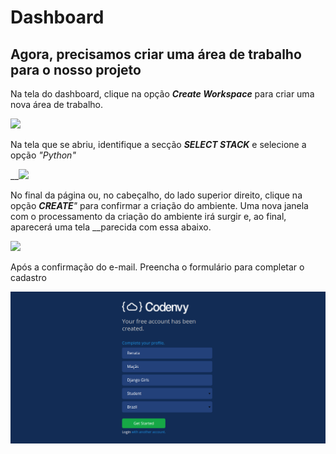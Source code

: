 # Dashboard

## Agora, precisamos criar uma área de trabalho para o nosso projeto

Na tela do dashboard, clique na opção _**Create Workspace**_ para criar uma nova área de trabalho.

![](https://blobscdn.gitbook.com/v0/b/gitbook-28427.appspot.com/o/assets%2F-LOpS81i94i6PF_QDwfr%2F-LmofFPy2yHw75urTln0%2F-LmofSZEGc5n5NXLAi5A%2Fcriando_um_workspace.png?generation=1566399392765353&alt=media)

Na tela que se abriu, identifique a secção _**SELECT STACK**_ e selecione a opção _"Python"_

\_\_![](https://blobscdn.gitbook.com/v0/b/gitbook-28427.appspot.com/o/assets%2F-LOpS81i94i6PF_QDwfr%2F-LmofFPy2yHw75urTln0%2F-LmofSZGw05uW66MIDyg%2Fselecionando_python.png?generation=1566399392738311&alt=media)

No final da página ou, no cabeçalho, do lado superior direito, clique na opção _**CREATE**"_ para confirmar a criação do ambiente. Uma nova janela com o processamento da criação do ambiente irá surgir e, ao final, aparecerá uma tela __parecida com essa abaixo.

 ![](https://blobscdn.gitbook.com/v0/b/gitbook-28427.appspot.com/o/assets%2F-LOpS81i94i6PF_QDwfr%2F-LmofFPy2yHw75urTln0%2F-LmofSZIIPyzrEvyiost%2Fworkspace.png?generation=1566399392754063&alt=media)

Após a confirmação do e-mail. Preencha o formulário para completar o cadastro

![Complete o Cadastro](../.gitbook/assets/captura-de-tela-de-2019-09-02-15-50-34.png)

